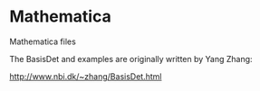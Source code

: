 # Mathematica
Mathematica files

The BasisDet and examples are originally written by Yang Zhang:

http://www.nbi.dk/~zhang/BasisDet.html
